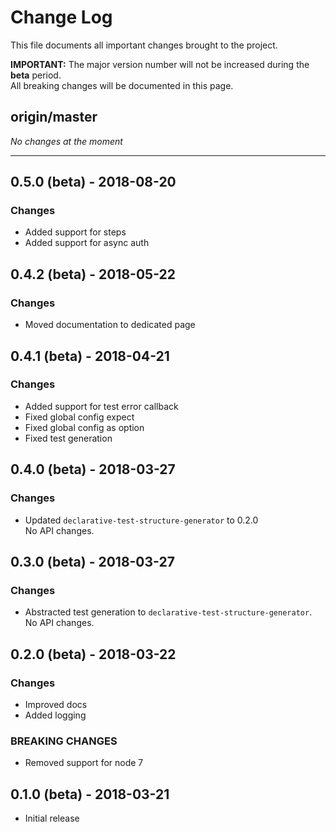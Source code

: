 # Change Log

This file documents all important changes brought to the project.

**IMPORTANT:** The major version number will not be increased during the **beta** period.  
All breaking changes will be documented in this page. 

## origin/master

*No changes at the moment*

---

## 0.5.0 (beta) - 2018-08-20

### Changes
  - Added support for steps
  - Added support for async auth

## 0.4.2 (beta) - 2018-05-22

### Changes
  - Moved documentation to dedicated page

## 0.4.1 (beta) - 2018-04-21

### Changes
  - Added support for test error callback
  - Fixed global config expect
  - Fixed global config as option
  - Fixed test generation

## 0.4.0 (beta) - 2018-03-27

### Changes
  - Updated `declarative-test-structure-generator` to 0.2.0  
  No API changes.
  
## 0.3.0 (beta) - 2018-03-27

### Changes
  - Abstracted test generation to `declarative-test-structure-generator`.  
  No API changes.
  
## 0.2.0 (beta) - 2018-03-22

### Changes
  - Improved docs
  - Added logging
  
### BREAKING CHANGES
  - Removed support for node 7
  
## 0.1.0 (beta) - 2018-03-21
  - Initial release

